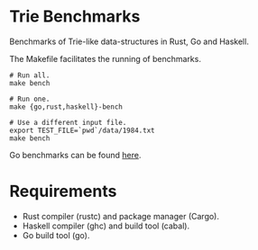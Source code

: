Trie Benchmarks
====

Benchmarks of Trie-like data-structures in Rust, Go and Haskell.

The Makefile facilitates the running of benchmarks.

```shell
# Run all.
make bench

# Run one.
make {go,rust,haskell}-bench

# Use a different input file.
export TEST_FILE=`pwd`/data/1984.txt
make bench
```

Go benchmarks can be found [here](https://github.com/michaelsproul/go_trie_benchmarks).

# Requirements

* Rust compiler (rustc) and package manager (Cargo).
* Haskell compiler (ghc) and build tool (cabal).
* Go build tool (go).
